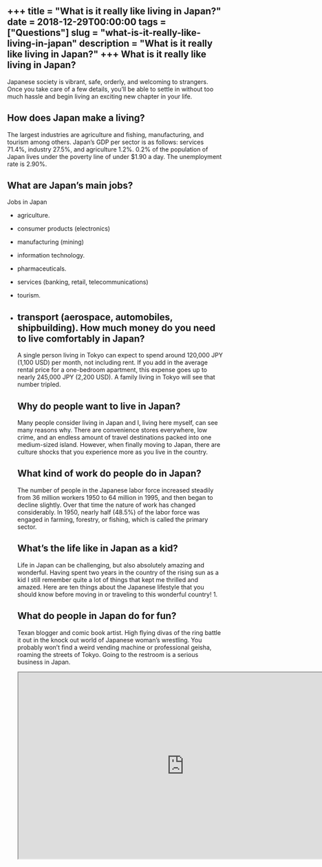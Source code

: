 +++
title = "What is it really like living in Japan?"
date = 2018-12-29T00:00:00
tags = ["Questions"]
slug = "what-is-it-really-like-living-in-japan"
description = "What is it really like living in Japan?"
+++
What is it really like living in Japan?
---------------------------------------

Japanese society is vibrant, safe, orderly, and welcoming to strangers. Once you take care of a few details, you’ll be able to settle in without too much hassle and begin living an exciting new chapter in your life.

How does Japan make a living?
-----------------------------

The largest industries are agriculture and fishing, manufacturing, and tourism among others. Japan’s GDP per sector is as follows: services 71.4%, industry 27.5%, and agriculture 1.2%. 0.2% of the population of Japan lives under the poverty line of under $1.90 a day. The unemployment rate is 2.90%.

What are Japan’s main jobs?
---------------------------

Jobs in Japan

- agriculture.
- consumer products (electronics)
- manufacturing (mining)
- information technology.
- pharmaceuticals.
- services (banking, retail, telecommunications)
- tourism.
- transport (aerospace, automobiles, shipbuilding). How much money do you need to live comfortably in Japan?
    --------------------------------------------------------
    
    A single person living in Tokyo can expect to spend around 120,000 JPY (1,100 USD) per month, not including rent. If you add in the average rental price for a one-bedroom apartment, this expense goes up to nearly 245,000 JPY (2,200 USD). A family living in Tokyo will see that number tripled.
    
    Why do people want to live in Japan?
    ------------------------------------
    
    Many people consider living in Japan and I, living here myself, can see many reasons why. There are convenience stores everywhere, low crime, and an endless amount of travel destinations packed into one medium-sized island. However, when finally moving to Japan, there are culture shocks that you experience more as you live in the country.
    
    What kind of work do people do in Japan?
    ----------------------------------------
    
    The number of people in the Japanese labor force increased steadily from 36 million workers 1950 to 64 million in 1995, and then began to decline slightly. Over that time the nature of work has changed considerably. In 1950, nearly half (48.5%) of the labor force was engaged in farming, forestry, or fishing, which is called the primary sector.
    
    What’s the life like in Japan as a kid?
    ---------------------------------------
    
    Life in Japan can be challenging, but also absolutely amazing and wonderful. Having spent two years in the country of the rising sun as a kid I still remember quite a lot of things that kept me thrilled and amazed. Here are ten things about the Japanese lifestyle that you should know before moving in or traveling to this wonderful country! 1.
    
    What do people in Japan do for fun?
    -----------------------------------
    
    Texan blogger and comic book artist. High flying divas of the ring battle it out in the knock out world of Japanese woman’s wrestling. You probably won’t find a weird vending machine or professional geisha, roaming the streets of Tokyo. Going to the restroom is a serious business in Japan.
    
    <iframe allow="accelerometer; autoplay; clipboard-write; encrypted-media; gyroscope; picture-in-picture" allowfullscreen="" class="__youtube_prefs__  epyt-is-override  no-lazyload" data-no-lazy="1" data-origheight="433" data-origwidth="770" data-skipgform_ajax_framebjll="" height="433" id="_ytid_31226" loading="lazy" src="https://www.youtube.com/embed/erxC8n37dUY?enablejsapi=1&autoplay=0&cc_load_policy=0&cc_lang_pref=&iv_load_policy=1&loop=0&modestbranding=0&rel=1&fs=1&playsinline=0&autohide=2&theme=dark&color=red&controls=1&" title="YouTube player" width="770"></iframe>